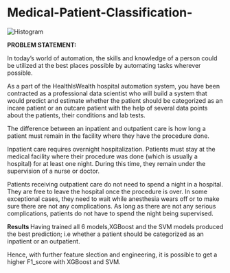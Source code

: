 # Medical-Patient-Classification-

![Histogram](https://user-images.githubusercontent.com/71575857/222186268-17e9b5a2-fddb-49c4-8939-25b31ff417a6.png)

<strong>PROBLEM STATEMENT: </strong>

In today’s world of automation, the skills and knowledge of a person could be utilized at the best places possible by automating tasks wherever possible.

As a part of the HealthIsWealth hospital automation system, you have been contracted as a professional data scientist who will build a system that would predict and estimate whether the patient should be categorized as an incare patient or an outcare patient with the help of several data points about the patients, their conditions and lab tests.

The difference between an inpatient and outpatient care is how long a patient must remain in the facility where they have the procedure done.

Inpatient care requires overnight hospitalization. Patients must stay at the medical facility where their procedure was done (which is usually a hospital) for at least one night. During this time, they remain under the supervision of a nurse or doctor.

Patients receiving outpatient care do not need to spend a night in a hospital. They are free to leave the hospital once the procedure is over. In some exceptional cases, they need to wait while anesthesia wears off or to make sure there are not any complications. As long as there are not any serious complications, patients do not have to spend the night being supervised.

<strong> Results </strong>
Having trained all 6 models,XGBoost and the SVM models produced the best prediction; i.e whether a patient should be categorized as an inpatient or an outpatient.

Hence, with further feature slection and engineering, it is possible to get a higher F1_score with XGBoost and SVM.
